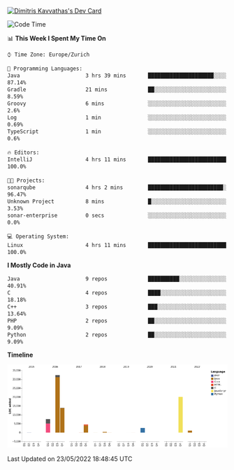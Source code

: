 <a href="https://app.daily.dev/JimR21"><img src="https://api.daily.dev/devcards/1a6ea627b9cf4de4a4f1b5f5cac8c85e.png?r=t8i" width="400" alt="Dimitris Kavvathas's Dev Card"/></a>

<!--START_SECTION:waka-->
![Code Time](http://img.shields.io/badge/Code%20Time-3%2C459%20hrs%2044%20mins-blue)

📊 **This Week I Spent My Time On** 

```text
⌚︎ Time Zone: Europe/Zurich

💬 Programming Languages: 
Java                     3 hrs 39 mins       █████████████████████░░░░   87.14% 
Gradle                   21 mins             ██░░░░░░░░░░░░░░░░░░░░░░░   8.59% 
Groovy                   6 mins              ░░░░░░░░░░░░░░░░░░░░░░░░░   2.6% 
Log                      1 min               ░░░░░░░░░░░░░░░░░░░░░░░░░   0.69% 
TypeScript               1 min               ░░░░░░░░░░░░░░░░░░░░░░░░░   0.6%

🔥 Editors: 
IntelliJ                 4 hrs 11 mins       █████████████████████████   100.0%

🐱‍💻 Projects: 
sonarqube                4 hrs 2 mins        ████████████████████████░   96.47% 
Unknown Project          8 mins              █░░░░░░░░░░░░░░░░░░░░░░░░   3.53% 
sonar-enterprise         0 secs              ░░░░░░░░░░░░░░░░░░░░░░░░░   0.0%

💻 Operating System: 
Linux                    4 hrs 11 mins       █████████████████████████   100.0%

```

**I Mostly Code in Java** 

```text
Java                     9 repos             ██████████░░░░░░░░░░░░░░░   40.91% 
C                        4 repos             ████░░░░░░░░░░░░░░░░░░░░░   18.18% 
C++                      3 repos             ███░░░░░░░░░░░░░░░░░░░░░░   13.64% 
PHP                      2 repos             ██░░░░░░░░░░░░░░░░░░░░░░░   9.09% 
Python                   2 repos             ██░░░░░░░░░░░░░░░░░░░░░░░   9.09%

```


**Timeline**

![Chart not found](https://raw.githubusercontent.com/JimR21/JimR21/master/charts/bar_graph.png) 


 Last Updated on 23/05/2022 18:48:45 UTC
<!--END_SECTION:waka-->

<!--
**JimR21/JimR21** is a ✨ _special_ ✨ repository because its `README.md` (this file) appears on your GitHub profile.

Here are some ideas to get you started:

- 🔭 I’m currently working on ...
- 🌱 I’m currently learning ...
- 👯 I’m looking to collaborate on ...
- 🤔 I’m looking for help with ...
- 💬 Ask me about ...
- 📫 How to reach me: ...
- 😄 Pronouns: ...
- ⚡ Fun fact: ...
-->
